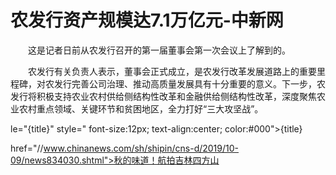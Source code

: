 # 农发行资产规模达7.1万亿元-中新网

　　这是记者日前从农发行召开的第一届董事会第一次会议上了解到的。

　　农发行有关负责人表示，董事会正式成立，是农发行改革发展道路上的重要里程碑，对农发行完善公司治理、推动高质量发展具有十分重要的意义。下一步，农发行将积极支持农业农村供给侧结构性改革和金融供给侧结构性改革，深度聚焦农业农村重点领域、关键环节和贫困地区，全力打好“三大攻坚战”。

le="{title}" style=" font-size:12px; text-align:center; color:#000">{title}

href="//www.chinanews.com/sh/shipin/cns-d/2019/10-09/news834030.shtml">秋的味道！航拍吉林四方山
